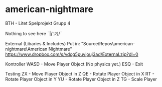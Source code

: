 # american-nightmare
BTH - Litet Spelprojekt Grupp 4

Nothing to see here ¯|_(ツ)_/¯

External (Libaries & Includes)
Put in: "Source\Repos\american-nightmare\American Nightmare\"
https://www.dropbox.com/s/vdcg5puvjouj3ad/External.zip?dl=0

Kontroller
WASD - Move Player Object (No physics yet.)
ESQ - Exit

Testing 
ZX - Move Player Object in Z
QE - Rotate Player Object in X
RT - Rotate Player Object in Y
YU - Rotate Player Object in Z
TG - Scale Player


